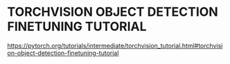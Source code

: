 # TORCHVISION OBJECT DETECTION FINETUNING TUTORIAL
https://pytorch.org/tutorials/intermediate/torchvision_tutorial.html#torchvision-object-detection-finetuning-tutorial
